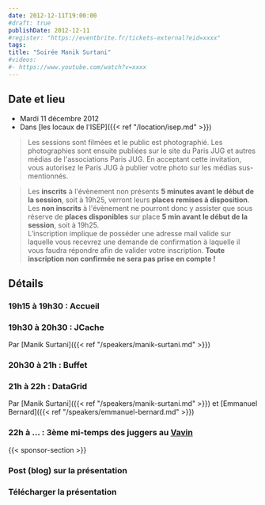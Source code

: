```yaml
---
date: 2012-12-11T19:00:00
#draft: true
publishDate: 2012-12-11
#register: "https://eventbrite.fr/tickets-external?eid=xxxx"
tags:
title: "Soirée Manik Surtani"
#videos: 
#- https://www.youtube.com/watch?v=xxxx
---
```


## Date et lieu

* Mardi 11 décembre 2012
* Dans [les locaux de l'ISEP]({{< ref "/location/isep.md" >}})

> Les sessions sont filmées et le public est photographié. Les photographies sont ensuite publiées sur le site du Paris JUG et autres médias de l'associations Paris JUG. En acceptant cette invitation, vous autorisez le Paris JUG à publier votre photo sur les médias sus-mentionnés.

> Les **inscrits** à l'évènement non présents **5 minutes avant le début de la session**, soit à 19h25, verront leurs **places remises à disposition**.  
Les **non inscrits** à l'évènement ne pourront donc y assister que sous réserve de **places disponibles** sur place **5 min avant le début de la session**, soit à 19h25.  
L’inscription implique de posséder une adresse mail valide sur laquelle vous recevrez une demande de confirmation à laquelle il vous faudra répondre afin de valider votre inscription.
**Toute inscription non confirmée ne sera pas prise en compte !**

## Détails

### 19h15 à 19h30 : Accueil

### 19h30 à 20h30 : JCache


Par [Manik Surtani]({{< ref "/speakers/manik-surtani.md" >}})

### 20h30 à 21h : Buffet

### 21h à 22h : DataGrid

Par [Manik Surtani]({{< ref "/speakers/manik-surtani.md" >}}) et [Emmanuel Bernard]({{< ref "/speakers/emmanuel-bernard.md" >}})

### 22h à ... : 3ème mi-temps des juggers au [Vavin](https://maps.google.fr/maps/place?hl=fr&sourceid=navclient-ff&rlz=1B3GGGL_frFR294FR295&um=1&ie=UTF-8&q=restaurant+le+vavin+paris&fb=1&gl=fr&hq=restaurant+le+vavin&hnear=paris&cid=16763854041267710574)

{{< sponsor-section >}}

### Post (blog) sur la présentation

### Télécharger la présentation

